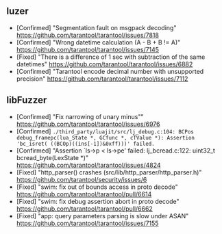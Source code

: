 ## luzer

- [Confirmed] "Segmentation fault on msgpack decoding"
  https://github.com/tarantool/tarantool/issues/7818
- [Confirmed] "Wrong datetime calculation (A - B + B != A)"
  https://github.com/tarantool/tarantool/issues/7145
- [Fixed] "There is a difference of 1 sec with subtraction of the same datetimes"
  https://github.com/tarantool/tarantool/issues/6882
- [Confirmed] "Tarantool encode decimal number with unsupported precision"
  https://github.com/tarantool/tarantool/issues/7112

## libFuzzer

- [Confirmed] "Fix narrowing of unary minus""
  https://github.com/tarantool/tarantool/issues/6976
- [Confirmed] `./third_party/luajit/src/lj_debug.c:104: BCPos debug_framepc(lua_State *, GCfunc *, cTValue *): Assertion 'bc_isret( ((BCOp)((ins[-1])&0xff)))' failed.`
- [Confirmed] "Assertion `ls->p < ls->pe' failed: lj_bcread.c:122: uint32_t bcread_byte(LexState \*)"
  https://github.com/tarantool/tarantool/issues/4824
- [Fixed] "http\_parser() crashes (src/lib/http\_parser/http\_parser.h)"
  https://github.com/tarantool/security/issues/6
- [Fixed] "swim: fix out of bounds access in proto decode"
  https://github.com/tarantool/tarantool/pull/6614
- [Fixed] "swim: fix debug assertion abort in proto decode"
  https://github.com/tarantool/tarantool/pull/6662
- [Fixed] "app: query parameters parsing is slow under ASAN"
  https://github.com/tarantool/tarantool/issues/7155
